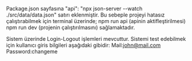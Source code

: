 Package.json sayfasına
"api": "npx json-server --watch ./src/data/data.json" satırı eklenmiştir. 
Bu sebeple projeyi hatasız çalıştırabilmek için terminal üzerinde;
    npm run api (apinin aktifleştirilmesi)
    npm run dev (projenin çalıştırılmasını) 
sağlamaktadır.

Sistem üzerinde Login-Logout işlemleri mevcuttur.
Sistemi test edebilmek için kullanıcı giris bilgileri aşağıdaki gibidir:
Mail:john@mail.com
Password:changeme
